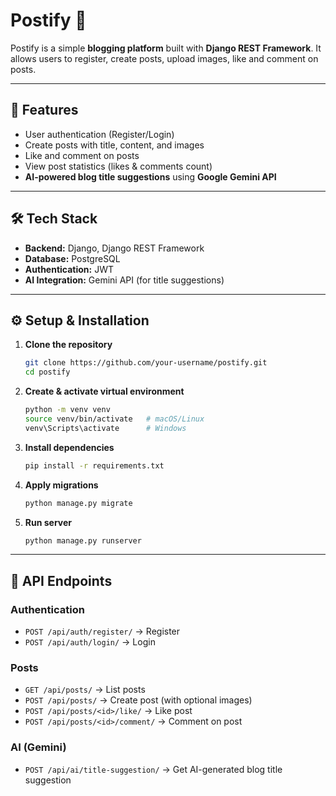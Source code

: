 # Postify 📝

Postify is a simple **blogging platform** built with **Django REST Framework**.
It allows users to register, create posts, upload images, like and comment on posts.

---

## 🚀 Features

* User authentication (Register/Login)
* Create posts with title, content, and images
* Like and comment on posts
* View post statistics (likes & comments count)
* **AI-powered blog title suggestions** using **Google Gemini API**

---

## 🛠️ Tech Stack

* **Backend:** Django, Django REST Framework
* **Database:** PostgreSQL
* **Authentication:** JWT
* **AI Integration:** Gemini API (for title suggestions)

---

## ⚙️ Setup & Installation

1. **Clone the repository**

   ```bash
   git clone https://github.com/your-username/postify.git
   cd postify
   ```

2. **Create & activate virtual environment**

   ```bash
   python -m venv venv
   source venv/bin/activate   # macOS/Linux
   venv\Scripts\activate      # Windows
   ```

3. **Install dependencies**

   ```bash
   pip install -r requirements.txt
   ```

4. **Apply migrations**

   ```bash
   python manage.py migrate
   ```

5. **Run server**

   ```bash
   python manage.py runserver
   ```

---

## 📡 API Endpoints

### Authentication

* `POST /api/auth/register/` → Register
* `POST /api/auth/login/` → Login

### Posts

* `GET /api/posts/` → List posts
* `POST /api/posts/` → Create post (with optional images)
* `POST /api/posts/<id>/like/` → Like post
* `POST /api/posts/<id>/comment/` → Comment on post

### AI (Gemini)

* `POST /api/ai/title-suggestion/` → Get AI-generated blog title suggestion
